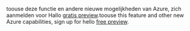 <span data-ttu-id="4cfa7-101">toouse deze functie en andere nieuwe mogelijkheden van Azure, zich aanmelden voor Hallo [gratis preview](https://account.windowsazure.com/PreviewFeatures).</span><span class="sxs-lookup"><span data-stu-id="4cfa7-101">toouse this feature and other new Azure capabilities, sign up for hello [free preview](https://account.windowsazure.com/PreviewFeatures).</span></span>

